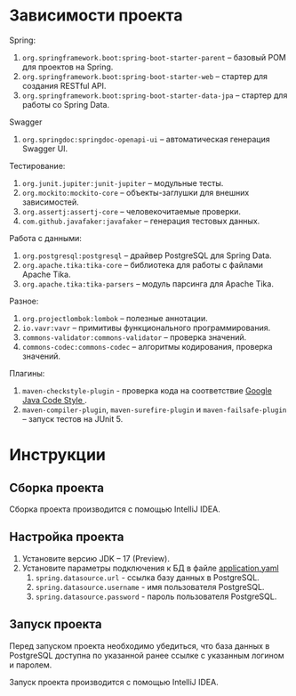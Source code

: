 # Зависимости проекта

Spring:
1. `org.springframework.boot:spring-boot-starter-parent` – базовый POM для проектов на Spring.
2. `org.springframework.boot:spring-boot-starter-web` – стартер для создания RESTful API.
3. `org.springframework.boot:spring-boot-starter-data-jpa` – стартер для работы со Spring Data.

Swagger
1. `org.springdoc:springdoc-openapi-ui` – автоматическая генерация Swagger UI.

Тестирование:
1. `org.junit.jupiter:junit-jupiter` – модульные тесты.
2. `org.mockito:mockito-core` – объекты-заглушки для внешних зависимостей.
3. `org.assertj:assertj-core` – человекочитаемые проверки.
4. `com.github.javafaker:javafaker` – генерация тестовых данных.

Работа с данными:
1. `org.postgresql:postgresql` – драйвер PostgreSQL для Spring Data.
2. `org.apache.tika:tika-core` – библиотека для работы с файлами Apache Tika.
3. `org.apache.tika:tika-parsers` – модуль парсинга для Apache Tika.

Разное:
1. `org.projectlombok:lombok` – полезные аннотации.
2. `io.vavr:vavr` – примитивы функционального программирования.
3. `commons-validator:commons-validator` – проверка значений.
4. `commons-codec:commons-codec` – алгоритмы кодирования, проверка значений.

Плагины:
1. `maven-checkstyle-plugin` - проверка кода на соответствие [Google Java Code Style ](https://google.github.io/styleguide/javaguide.html).
2. `maven-compiler-plugin`, `maven-surefire-plugin` и `maven-failsafe-plugin` – запуск тестов на JUnit 5.

# Инструкции

## Сборка проекта

Сборка проекта производится с помощью IntelliJ IDEA.

## Настройка проекта

1. Установите версию JDK – 17 (Preview).
2. Установите параметры подключения к БД в файле [application.yaml](src/main/resources/application.yaml)
   1. `spring.datasource.url` - ссылка базу данных в PostgreSQL.
   2. `spring.datasource.username` - имя пользователя PostgreSQL.
   3. `spring.datasource.password` - пароль пользователя PostgreSQL.

## Запуск проекта

Перед запуском проекта необходимо убедиться, что база данных в PostgreSQL доступна по указанной
ранее ссылке с указанным логином и паролем.

Запуск проекта производится с помощью IntelliJ IDEA.
